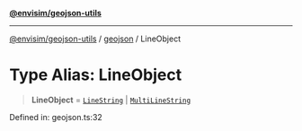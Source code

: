 [**@envisim/geojson-utils**](../../README.md)

---

[@envisim/geojson-utils]() / [geojson](../README.md) / LineObject

# Type Alias: LineObject

> **LineObject** = [`LineString`](LineString.md) \| [`MultiLineString`](MultiLineString.md)

Defined in: geojson.ts:32
